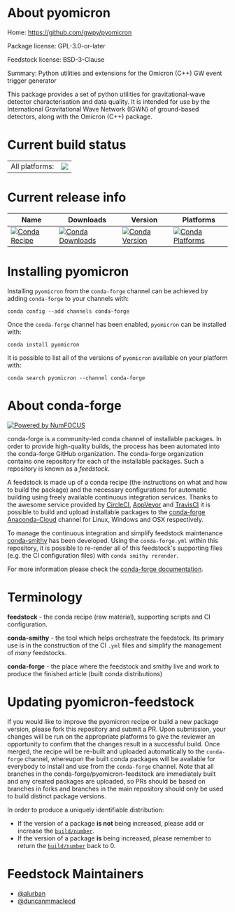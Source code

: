 About pyomicron
===============

Home: https://github.com/gwpy/pyomicron

Package license: GPL-3.0-or-later

Feedstock license: BSD-3-Clause

Summary: Python utilities and extensions for the Omicron (C++)
GW event trigger generator


This package provides a set of python utilities for gravitational-wave
detector characterisation and data quality. It is intended for use by
the International Gravitational Wave Network (IGWN) of ground-based
detectors, along with the Omicron (C++) package.


Current build status
====================


<table><tr><td>All platforms:</td>
    <td>
      <a href="https://dev.azure.com/conda-forge/feedstock-builds/_build/latest?definitionId=10428&branchName=master">
        <img src="https://dev.azure.com/conda-forge/feedstock-builds/_apis/build/status/pyomicron-feedstock?branchName=master">
      </a>
    </td>
  </tr>
</table>

Current release info
====================

| Name | Downloads | Version | Platforms |
| --- | --- | --- | --- |
| [![Conda Recipe](https://img.shields.io/badge/recipe-pyomicron-green.svg)](https://anaconda.org/conda-forge/pyomicron) | [![Conda Downloads](https://img.shields.io/conda/dn/conda-forge/pyomicron.svg)](https://anaconda.org/conda-forge/pyomicron) | [![Conda Version](https://img.shields.io/conda/vn/conda-forge/pyomicron.svg)](https://anaconda.org/conda-forge/pyomicron) | [![Conda Platforms](https://img.shields.io/conda/pn/conda-forge/pyomicron.svg)](https://anaconda.org/conda-forge/pyomicron) |

Installing pyomicron
====================

Installing `pyomicron` from the `conda-forge` channel can be achieved by adding `conda-forge` to your channels with:

```
conda config --add channels conda-forge
```

Once the `conda-forge` channel has been enabled, `pyomicron` can be installed with:

```
conda install pyomicron
```

It is possible to list all of the versions of `pyomicron` available on your platform with:

```
conda search pyomicron --channel conda-forge
```


About conda-forge
=================

[![Powered by NumFOCUS](https://img.shields.io/badge/powered%20by-NumFOCUS-orange.svg?style=flat&colorA=E1523D&colorB=007D8A)](http://numfocus.org)

conda-forge is a community-led conda channel of installable packages.
In order to provide high-quality builds, the process has been automated into the
conda-forge GitHub organization. The conda-forge organization contains one repository
for each of the installable packages. Such a repository is known as a *feedstock*.

A feedstock is made up of a conda recipe (the instructions on what and how to build
the package) and the necessary configurations for automatic building using freely
available continuous integration services. Thanks to the awesome service provided by
[CircleCI](https://circleci.com/), [AppVeyor](https://www.appveyor.com/)
and [TravisCI](https://travis-ci.com/) it is possible to build and upload installable
packages to the [conda-forge](https://anaconda.org/conda-forge)
[Anaconda-Cloud](https://anaconda.org/) channel for Linux, Windows and OSX respectively.

To manage the continuous integration and simplify feedstock maintenance
[conda-smithy](https://github.com/conda-forge/conda-smithy) has been developed.
Using the ``conda-forge.yml`` within this repository, it is possible to re-render all of
this feedstock's supporting files (e.g. the CI configuration files) with ``conda smithy rerender``.

For more information please check the [conda-forge documentation](https://conda-forge.org/docs/).

Terminology
===========

**feedstock** - the conda recipe (raw material), supporting scripts and CI configuration.

**conda-smithy** - the tool which helps orchestrate the feedstock.
                   Its primary use is in the construction of the CI ``.yml`` files
                   and simplify the management of *many* feedstocks.

**conda-forge** - the place where the feedstock and smithy live and work to
                  produce the finished article (built conda distributions)


Updating pyomicron-feedstock
============================

If you would like to improve the pyomicron recipe or build a new
package version, please fork this repository and submit a PR. Upon submission,
your changes will be run on the appropriate platforms to give the reviewer an
opportunity to confirm that the changes result in a successful build. Once
merged, the recipe will be re-built and uploaded automatically to the
`conda-forge` channel, whereupon the built conda packages will be available for
everybody to install and use from the `conda-forge` channel.
Note that all branches in the conda-forge/pyomicron-feedstock are
immediately built and any created packages are uploaded, so PRs should be based
on branches in forks and branches in the main repository should only be used to
build distinct package versions.

In order to produce a uniquely identifiable distribution:
 * If the version of a package **is not** being increased, please add or increase
   the [``build/number``](https://conda.io/docs/user-guide/tasks/build-packages/define-metadata.html#build-number-and-string).
 * If the version of a package **is** being increased, please remember to return
   the [``build/number``](https://conda.io/docs/user-guide/tasks/build-packages/define-metadata.html#build-number-and-string)
   back to 0.

Feedstock Maintainers
=====================

* [@alurban](https://github.com/alurban/)
* [@duncanmmacleod](https://github.com/duncanmmacleod/)

